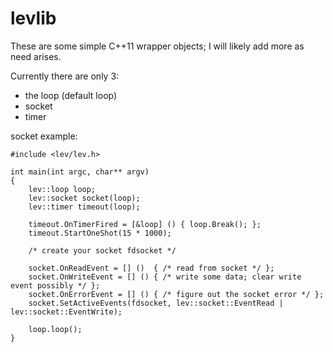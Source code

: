 levlib
===

These are some simple C++11 wrapper objects; I will likely add more as need arises.

Currently there are only 3:
* the loop (default loop)
* socket
* timer

socket example:

```
#include <lev/lev.h>

int main(int argc, char** argv)
{
	lev::loop loop;
	lev::socket socket(loop);
	lev::timer timeout(loop);

	timeout.OnTimerFired = [&loop] () { loop.Break(); };
	timeout.StartOneShot(15 * 1000);

	/* create your socket fdsocket */

	socket.OnReadEvent = [] ()	{ /* read from socket */ };
	socket.OnWriteEvent = [] () { /* write some data; clear write event possibly */ };
	socket.OnErrorEvent = [] () { /* figure out the socket error */ };
	socket.SetActiveEvents(fdsocket, lev::socket::EventRead | lev::socket::EventWrite);

	loop.loop();
}
```
